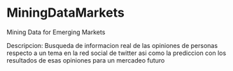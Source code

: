 # MiningDataMarkets
Mining Data for Emerging Markets

Descripcion:
Busqueda de informacion real de las opiniones de personas respecto a un tema en la red social de twitter asi como la prediccion con los resultados de esas opiniones para un mercadeo futuro
